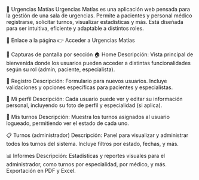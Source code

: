 🏥 Urgencias Matías
Urgencias Matías es una aplicación web pensada para la gestión de una sala de urgencias. Permite a pacientes y personal médico registrarse, solicitar turnos, visualizar estadísticas y más. Está diseñada para ser intuitiva, eficiente y adaptable a distintos roles.

🔗 Enlace a la página
👉 Acceder a Urgencias Matías

📸 Capturas de pantalla por sección
🏠 Home
Descripción:
Vista principal de bienvenida donde los usuarios pueden acceder a distintas funcionalidades según su rol (admin, paciente, especialista).


📝 Registro
Descripción:
Formulario para nuevos usuarios. Incluye validaciones y opciones específicas para pacientes y especialistas.


👤 Mi perfil
Descripción:
Cada usuario puede ver y editar su información personal, incluyendo su foto de perfil y especialidad (si aplica).


📅 Mis turnos
Descripción:
Muestra los turnos asignados al usuario logueado, permitiendo ver el estado de cada uno.


📋 Turnos (administrador)
Descripción:
Panel para visualizar y administrar todos los turnos del sistema. Incluye filtros por estado, fechas, y más.


📊 Informes
Descripción:
Estadísticas y reportes visuales para el administrador, como turnos por especialidad, por médico, y más. Exportación en PDF y Excel.
